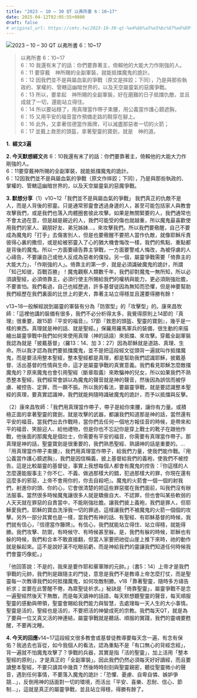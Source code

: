 ```yaml
---
title: "2023 – 10 – 30 QT 以弗所書 6：10~17"
date: 2025-04-12T02:05:55+0800
draft: false
# original_url: https://cmtc.tw/2023-10-30-qt-%e4%bb%a5%e5%bc%97%e6%89%80%e6%9b%b8-6%ef%bc%9a1017
---
```


![2023 – 10 – 30 QT 以弗所書 6：10\~17](/images/qt.jpg  "2023 – 10 – 30 QT 以弗所書 6：10\~17")

> 以弗所書 6：10\~17  
> 6：10 我還有末了的話：你們要靠著主，倚賴他的大能大力作剛強的人。  
> 6：11 要穿戴　神所賜的全副軍裝，就能抵擋魔鬼的詭計。  
> 6：12 因我們並不是與屬血氣的爭戰（原文是摔跤；下同），乃是與那些執政的、掌權的、管轄這幽暗世界的，以及天空屬靈氣的惡魔爭戰。  
> 6：13 所以，要拿起　神所賜的全副軍裝，好在磨難的日子抵擋仇敵，並且成就了一切，還能站立得住。  
> 6：14 所以要站穩了，用真理當作帶子束腰，用公義當作護心鏡遮胸，  
> 6：15 又用平安的福音當作預備走路的鞋穿在腳上。  
> 6：16 此外，又拿著信德當作盾牌，可以滅盡那惡者一切的火箭；  
> 6：17 並戴上救恩的頭盔，拿著聖靈的寶劍，就是　神的道。

**1.  經文3遍**

**2. 今天默想經文**弗 6：10我還有末了的話：你們要靠著主，倚賴他的大能大力作剛強的人。  
6：11要穿戴神所賜的全副軍裝，就能抵擋魔鬼的詭計。  
6：12因我們並不是與屬血氣的爭戰（原文作摔跤；下同），乃是與那些執政的、掌權的、管轄這幽暗世界的，以及天空屬靈氣的惡魔爭戰。

**3. 默想分享**（1）v10\~12「我們並不是與屬血氣的爭戰」 我們真正的仇敵不是人，而是人背後的邪靈。只是通常邪靈會透過身邊的人，甚至可能包括家人與教會攻擊我們，或是我們也落入肉體圈套彼此攻擊。如果是無關緊要的人，我們通常也不會太過在意，但是越是親近的人，我們可能受的傷也就越重，所以魔鬼最喜歡使用我們的家人、親朋好友、弟兄姊妹…，來攻擊我們。所以我們要儆醒，自己不要成為魔鬼的「打手」去傷害別人，但是也要儆醒不要把人當作仇敵，就像耶穌斥責彼得心裏的撒但，或是給被邪靈入了心的猶大機會悔改一樣，我們的焦點、重點都是背後的魔鬼。所以一方面要禱告靠主爭戰，一方面要警戒人悔改，為被俘虜的人心禱告，不要讓自己或他人反成為惡者的僕役。另一個，屬靈爭戰需要「倚靠主的大能大力」、「作剛強的人」。倚靠主的第一步，就是必須識破魔鬼的詭計，所謂「知己知彼，百戰百勝」！魔鬼觀察人類數千年，我們卻對魔鬼一無所知，所以必須讀聖經，必須倚靠主，必須行使主所賜給我們的權柄與能力，更必須剛強壯膽，不要害怕。我們看過，自己也經歷過，許多基督徒因為無知而恐懼，但是神要幫助我們經歷在我們裏面的比世上的更大，靠著主站立得穩並且還要得勝有餘！

v13\~18一般解經說到屬靈的軍裝有分為「防禦型」的「攻擊型」的。康來昌牧師：「這裡他講的裝備有很多，我們不必分析得太多，我覺得原則上14節的『真理』很重要，跟15節『平安的福音』，17節『救恩的頭盔、聖靈的寶劍』，幾乎是一樣的東西。真理就是神的話、就是聖經。」保羅用羅馬軍兵的裝備，很生動的來描繪出屬靈爭戰中我們如何來使用真理（神的話語）來抵擋、來攻擊。穿戴全副軍裝我認為就是「披戴基督」（羅13：14、加 3：27）因為耶穌就是道路、真理、生命。所以我才認為我們要抵擋魔鬼，並不是把這段經文從頭背一遍就叫作抵擋魔鬼，而是要活用整本聖經，整本聖經都是真理，都是幫助我們認識耶穌，披戴基督、活出基督的性情與生命，這才是屬靈爭戰的真實意義。我們看見耶穌怎麼敵擋魔鬼的？原來魔鬼也會引用聖經（斷章取義）來欺騙神的兒女，所以如果我們不熟悉整本聖經，我們經常會誤以為魔鬼的聲音就是神的聲音，然後因為誤信而被俘虜、被控告、定罪，而一蹶不振。所以我的看法，要屬靈爭戰，就是要認識整本聖經的真理，要真實認識神，我們就能夠隨時識破魔鬼的詭計，而予以抵擋與反擊。

（2）康來昌牧師：「我們用真理當作帶子，帶子是給你束腰，讓你有力量。或積極正面的拿著聖靈的寶劍，就是攻擊的武器，都讓我們知道那是神的話，當然還有平安的福音。當我們出去作戰時，當你們去任何一個地方報佳音的時候，是帶來和平的福音、笑臉迎人、給他禮物，但是你也不忘記你是穿上戰士的靴子在跟他作戰，他後面的那魔鬼是個壯士，你需要有平安的福音，你需要有真理當作帶子。那真理是神的話，聖靈寶劍是很重要的，我們熟悉聖經、熟讀神的話是重要的。…『用真理當作帶子束腰』，我們用真理當作帶子，給我們力量，使我們能作戰。『用公義當作護心鏡遮胸』，我們是因信稱義，披上基督給我們的義袍，使我們不被控告。這是比較屬靈的基督徒，事實上我想每個人都會有魔鬼的控告：『你這樣的人怎麼還能服事主？你不仁、不義、做過那樣大的錯，犯過那樣大的罪，你現在還有這麼多的邪惡，上帝不會用你的，你去自殺吧』。魔鬼的火箭會一個一個的射我們，射進你的頭、你的心，它會很清楚的把這些罪惡擺在我們面前，叫我們沒有辦法服事。當然很多時候魔鬼讓很多人就是驕傲自大、不認罪，但也會叫某些軟弱的人天天就在罪惡的自責當中，不能剛強壯膽。讓我們披上義袍，我們是罪人，但耶穌愛我們，耶穌的寶血洗淨我一切的罪過，這樣讓我們不被魔鬼的火箭一個個的攻擊。另外一部分其實也是一樣，當我們有神的話、有聖經、有耶穌基督的時候，我們就有信心，『信德當作籐牌』。有信心，我們就能站立得住、站立得穩，就能得勝。我們攻擊、防禦，有時候守、有時候甚至躲。是，我們有躲的時候，耶穌也有躲的時候，我們和合本不敢直接翻，但當人家要把祂從山崖上推下來時，祂的動作就是躲起來。這不是說好漢不吃眼前虧，而是神給我們的靈讓我們知道任何時候我們會靈巧像蛇。」

「他回答說：不是的，我來是要作耶和華軍隊的元帥。」（書5：14）上帝才是我們爭戰的元帥，我們則是跟隨主的門徒，意思是我們不是教導上帝怎麼打仗，而是聖靈每一次教導我們如何抵擋魔鬼，如何攻敵制勝。v18「靠著聖靈，隨時多方禱告祈求；並要在此警醒不倦，為眾聖徒祈求。」秘訣是「倚靠聖靈」，屬靈爭戰不是念一遍聖經然後天下無敵，而是每天讀神的話語，每天默想聽聖靈的聲音，每天順服聖靈的感動與帶領，聖靈會賜給我們能力與智慧，去處理每一天人生的大小事情。聖靈是活的，聖經也是活的，不要把活的神變成死的宗教。我們每天QT，就是為了要與一位又真又活的神連結，屬靈爭戰就是聽話、順服的實踐，我們的靈魂要甦醒，不要再沈睡。

**4. 今天的回應**v14\~17這段經文很多教會或基督徒教導要每天念一遍，有念有保佑？我過去也盲從，如今我個人的看法，認為重點不是「有口無心的背經念經」，背一遍就不怕魔鬼攻擊了？爭戰的兵器，其實是指「活的聖靈」，加上活用「整本聖經的原則」，才是真正的「全副軍裝」。因此我們仍然必須每天好好讀經，而且要讀整本聖經，不要只讀其中幾頁？然後時時刻刻與聖靈親密，聽從聖靈微小的聲音，遇到任何事情，不要落入魔鬼的詭計：「恐懼、憂慮、自卑自憐、嫉妒爭競…」，反倒用神的話面對一切的環境，而活出「平安、喜樂、忍耐、信心、節制…」，這就是真正的屬靈爭戰，並且站立得穩，得勝有餘了。
